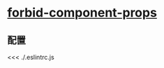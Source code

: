 # [forbid-component-props](https://github.com/jsx-eslint/eslint-plugin-react/blob/master/docs/rules/forbid-component-props.md)

## 配置

<<< ./.eslintrc.js
